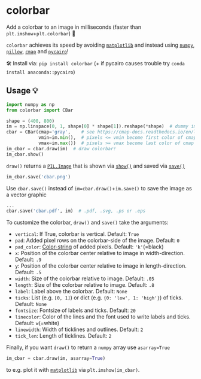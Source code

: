 # colorbar
Add a colorbar to an image in milliseconds (faster than `plt.imshow`+`plt.colorbar`) 💨

`colorbar` achieves its speed by avoiding [`matplotlib`](https://github.com/matplotlib/matplotlib) and instead using [`numpy`](https://github.com/numpy/numpy), [`pillow`](https://github.com/python-pillow/Pillow), [`cmap`](https://github.com/tlambert03/cmap) and [`pycairo`](https://github.com/pygobject/pycairo)!

🛠️ Install via: `pip install colorbar` (+ if pycairo causes trouble try `conda install anaconda::pycairo`)
## Usage 💡
```python
import numpy as np
from colorbar import CBar

shape = (400, 800)
im = np.linspace(0, 1, shape[0] * shape[1]).reshape(*shape)  # dummy image
cbar = CBar(cmap='gray',    # see https://cmap-docs.readthedocs.io/en/latest/catalog/
            vmin=im.min(),  # pixels <= vmin become first color of cmap
            vmax=im.max())  # pixels >= vmax become last color of cmap
im_cbar = cbar.draw(im)  # draw colorbar!
im_cbar.show()
```


`draw()` returns a [`PIL.Image`](https://pillow.readthedocs.io/en/stable/reference/Image.html) that is shown via [`show()`](https://pillow.readthedocs.io/en/stable/reference/ImageShow.html) and saved via [`save()`](https://pillow.readthedocs.io/en/stable/reference/Image.html#PIL.Image.Image.save)
```python
im_cbar.save('cbar.png')
```

Use `cbar.save()` instead of `im=cbar.draw()`+`im.save()` to save the image as a vector graphic
```python
...
cbar.save('cbar.pdf', im)  # .pdf, .svg, .ps or .eps
```
To customize the colorbar, `draw()` and `save()` take the arguments:
- `vertical`: If True, colorbar is vertical. Default: `True`
- `pad`: Added pixel rows on the colorbar-side of the image. Default: `0`
- `pad_color`: [Color-string](https://cmap-docs.readthedocs.io/en/latest/colors/) of added pixels. Default: `'k'`(=black) 
- `x`: Position of the colorbar center relative to image in width-direction. Default: `.9`
- `y`: Position of the colorbar center relative to image in length-direction. Default: `.5`
- `width`: Size of the colorbar relative to image. Default: `.05`
- `length`: Size of the colorbar relative to image. Default: `.8`
- `label`: Label above the colorbar. Default: `None`
- `ticks`: List (e.g. `[0, 1]`) or dict (e.g. `{0: 'low', 1: 'high'}`) of ticks. Default: `None`
- `fontsize`: Fontsize of labels and ticks. Default: `20`
- `linecolor`: Color of the lines and the font used to write labels and ticks. Default: `w`(=white) 
- `linewidth`: Width of ticklines and outlines. Default: `2`
- `tick_len`: Length of ticklines. Default: `2`

Finally, if you want `draw()` to return a `numpy` array use `asarray=True`
```python
im_cbar = cbar.draw(im, asarray=True)
```
to e.g. plot it with [`matplotlib`](https://matplotlib.org/stable/tutorials/images.html#sphx-glr-tutorials-images-py) via `plt.imshow(im_cbar)`.
